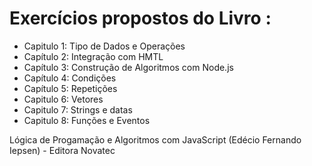 # Exercícios propostos do Livro :

- Capitulo 1: Tipo de Dados e Operações
- Capítulo 2: Integração com HMTL
- Capítulo 3: Construção de Algoritmos com Node.js
- Capítulo 4: Condições
- Capítulo 5: Repetições
- Capitulo 6: Vetores
- Capitulo 7: Strings e datas
- Capitulo 8: Funções e Eventos

Lógica de Progamação e Algoritmos com JavaScript
(Edécio Fernando Iepsen) - Editora Novatec
